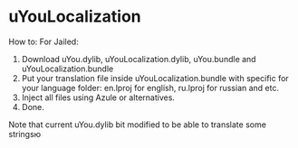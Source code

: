 # uYouLocalization

How to:
For Jailed:
1. Download uYou.dylib, uYouLocalization.dylib, uYou.bundle and uYouLocalization.bundle
2. Put your translation file inside uYouLocalization.bundle with specific for your language folder: en.lproj for english, ru.lproj for russian and etc.
3. Inject all files using Azule or alternatives.
4. Done.

Note that current uYou.dylib bit modified to be able to translate some stringsю
